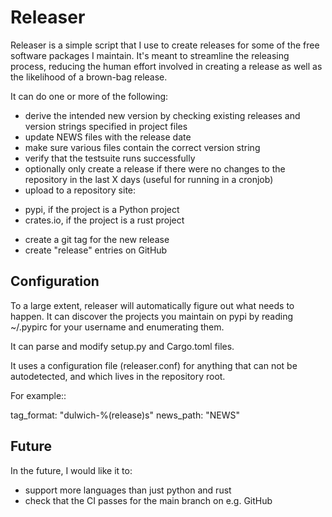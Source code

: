 Releaser
========

Releaser is a simple script that I use to create releases for some of the free
software packages I maintain. It's meant to streamline the releasing process,
reducing the human effort involved in creating a release as well as the
likelihood of a brown-bag release.

It can do one or more of the following:

 * derive the intended new version by checking existing releases and
   version strings specified in project files
 * update NEWS files with the release date
 * make sure various files contain the correct version string
 * verify that the testsuite runs successfully
 * optionally only create a release if there were no changes to the repository
   in the last X days (useful for running in a cronjob)
 * upload to a repository site:
  + pypi, if the project is a Python project
  + crates.io, if the project is a rust project
 * create a git tag for the new release
 * create "release" entries on GitHub

Configuration
-------------

To a large extent, releaser will automatically figure out what needs to happen.
It can discover the projects you maintain on pypi by reading ~/.pypirc for your
username and enumerating them.

It can parse and modify setup.py and Cargo.toml files.

It uses a configuration file (releaser.conf) for anything that can not be
autodetected, and which lives in the repository root.

For example::

   tag_format: "dulwich-%(release)s"
   news_path: "NEWS"

Future
------

In the future, I would like it to:

 * support more languages than just python and rust
 * check that the CI passes for the main branch on e.g. GitHub
